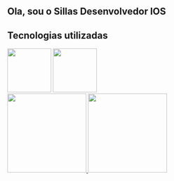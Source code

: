 ## Ola, sou o Sillas Desenvolvedor IOS

## Tecnologias utilizadas 

<div>
<img src="https://cdn.jsdelivr.net/gh/devicons/devicon/icons/swift/swift-original-wordmark.svg" height="100" width="100"/>

 <img src="https://cdn.jsdelivr.net/gh/devicons/devicon/icons/github/github-original-wordmark.svg" height="100" width="100" />
 </div>         
    
    
<div>
<a href="https://github.com/sillasgoes">
<img height="180em" src="https://github-readme-stats.vercel.app/api/top-langs/?username=sillasgoes&layout=compact&langs_count=7&theme=dracula"/>
<img height="180em" src="https://github-readme-stats.vercel.app/?username=sillasgoes&show_icons=true&theme=dracula&include_all_commits=true&count_private=true"/>
</div>
